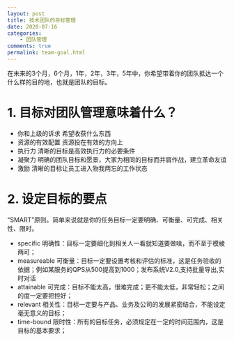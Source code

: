 ```yaml
---
layout: post
title: 技术团队的目标管理
date: 2020-07-16
categories:
    - 团队管理
comments: true
permalink: team-goal.html
---
```


在未来的3个月，6个月，1年，2年，3年，5年中，你希望带着你的团队抵达一个什么样的目的地，也就是团队的目标。

# 1. 目标对团队管理意味着什么？

- 你和上级的诉求 	希望收获什么东西
- 资源的有效配置 	资源投在有效的方向上
- 执行力 	清晰的目标是高效执行力的必要条件
- 凝聚力 	明确的团队目标和愿景，大家为相同的目标而并肩作战，建立革命友谊
- 激励 	清晰的目标让员工进入物我两忘的工作状态

# 2. 设定目标的要点
“SMART”原则。简单来说就是你的任务目标一定要明确、可衡量、可完成、相关性、限时。

- specific 明确性：目标一定要细化到相关人一看就知道要做啥，而不至于模棱两可；
- measureable 可衡量：目标一定要设置考核和评估的标准，这是任务验收的依据；例如某服务的QPS从500提高到1000；发布系统V2.0,支持批量导出,实时对话
- attainable 可完成：目标不能太高，很难完成；更不能太低，非常轻松；之间的度一定要把控好；
- relevant 相关性：目标一定要与产品、业务及公司的发展紧密结合，不能设定毫无意义的目标；
- time-bound 限时性：所有的目标任务，必须规定在一定的时间范围内，这是目标的基本要求；
